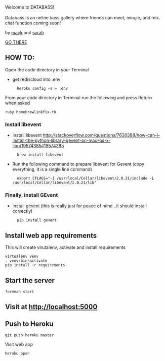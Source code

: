 Welcome to DATABASS!
<br>
<br>
Databass is an online bass gallery where friends can meet, mingle, and mix. chat function coming soon!

by [mack](http://mackhowell.com) and [sarah](http://sarahrothberg.com)


[GO THERE](www.database.herokuapp.com)

## HOW TO:

Open the code directory in your Terminal

* get rediscloud into .env

		heroku config -s > .env

From your code directory in Terminal run the following and press Return when asked

	ruby homebrewlinkfix.rb

### Install libevent

* Install libevent <http://stackoverflow.com/questions/7630388/how-can-i-install-the-python-library-gevent-on-mac-os-x-lion/19574385#19574385>

		brew install libevent

* Run the following command to prepare libevent for Gevent (copy everything, it is a single line command)	
	
		export CFLAGS="-I /usr/local/Cellar/libevent/2.0.21/include -L /usr/local/Cellar/libevent/2.0.21/lib"

### Finally, install GEvent

* Install gevent (this is really just for peace of mind...it should install correctly)

		pip install gevent


## Install web app requirements

This will create virutalenv, activate and install requirements

	virtualenv venv
	. venv/bin/activate
	pip install -r requirements

## Start the server

	foreman start

## Visit at <http://localhost:5000>

## Push to Heroku

	git push heroku master

Visit web app

	heroku open
 	